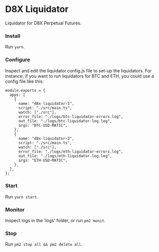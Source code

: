 # D8X Liquidator

Liquidator for D8X Perpetual Futures.

### Install

Run `yarn`.

### Configure

Inspect and edit the liquidator.config.js file to set-up the liquidators. For instance, if you want to run liquidators for BTC and ETH, you could use a config file like this:

```
module.exports = {
  apps: [
    {
      name: "d8x-liquidator-1",
      script: "./src/main.ts",
      watch: ["./src"],
      error_file: "./logs/btc-liquidator-errors.log",
      out_file: "./logs/btc-liquidator-log.log",
      args: "BTC-USD-MATIC",
    },
    {
      name: "d8x-liquidator-2",
      script: "./src/main.ts",
      watch: ["./src"],
      error_file: "./logs/eth-liquidator-errors.log",
      out_file: "./logs/eth-liquidator-log.log",
      args: "ETH-USD-MATIC",
    },
  ],
};
```

### Start

Run `yarn start`.

### Monitor

Inspect logs in the 'logs' folder, or run `pm2 monit`.

### Stop

Run `pm2 stop all && pm2 delete all`.
